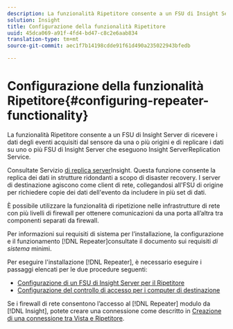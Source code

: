 ```yaml
---
description: La funzionalità Ripetitore consente a un FSU di Insight Server di ricevere i dati degli eventi acquisiti dal sensore da una o più origini e di replicare i dati su uno o più FSU di Insight Server che eseguono Insight ServerReplication Service.
solution: Insight
title: Configurazione della funzionalità Ripetitore
uuid: 45dca069-a91f-4fd4-bd47-c8c2e6aab834
translation-type: tm+mt
source-git-commit: aec1f7b14198cdde91f61d490a235022943bfedb

---
```



# Configurazione della funzionalità Ripetitore{#configuring-repeater-functionality}

La funzionalità Ripetitore consente a un FSU di Insight Server di ricevere i dati degli eventi acquisiti dal sensore da una o più origini e di replicare i dati su uno o più FSU di Insight Server che eseguono Insight ServerReplication Service.

Consultate Servizio [di replica server](../../../../home/c-inst-svr/c-ins-svr-rep-svc/c-ins-svr-rep-svc.md#concept-926e654e80d943a0b6ac44a82a510d92)Insight. Questa funzione consente la replica dei dati in strutture ridondanti a scopo di disaster recovery. I server di destinazione agiscono come client di rete, collegandosi all&#39;FSU di origine per richiedere copie dei dati dell&#39;evento da includere in più set di dati.

È possibile utilizzare la funzionalità di ripetizione nelle infrastrutture di rete con più livelli di firewall per ottenere comunicazioni da una porta all’altra tra componenti separati da firewall.

Per informazioni sui requisiti di sistema per l’installazione, la configurazione e il funzionamento [!DNL Repeater]consultate il documento sui requisiti *di sistema* minimi.

Per eseguire l&#39;installazione [!DNL Repeater], è necessario eseguire i passaggi elencati per le due procedure seguenti:

* [Configurazione di un FSU di Insight Server per il Ripetitore](../../../../home/c-inst-svr/c-rptr-fntly/c-cnfg-rptr-fntly/t-cfg-fsu-rptr.md#task-1ad7fa5777b845f4bd398f97226e56b2)
* [Configurazione del controllo di accesso per i computer di destinazione](../../../../home/c-inst-svr/c-rptr-fntly/c-cnfg-rptr-fntly/t-cfg-acc-ctrll-tgt-mach.md#task-0e49953728444839bc0a26234501a4c5)

Se i firewall di rete consentono l’accesso al [!DNL Repeater] modulo da [!DNL Insight], potete creare una connessione come descritto in [Creazione di una connessione tra Vista e Ripetitore](../../../../home/c-inst-svr/c-rptr-fntly/c-cnfg-rptr-fntly/t-crt-conn-ins-rptr.md#task-785bfe5f0e31484683e4345038add118).
